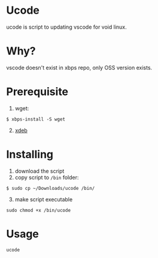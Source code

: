 # Ucode
ucode is script to updating vscode for void linux.
# Why?
vscode doesn't exist in xbps repo, only OSS version exists.

# Prerequisite
1. wget:
```
$ xbps-install -S wget
```
2. [xdeb](https://github.com/toluschr/xdeb)

# Installing
1. download the script
2. copy script to `/bin` folder: 
```
$ sudo cp ~/Downloads/ucode /bin/
```
3. make script executable
```
sudo chmod +x /bin/ucode
```

# Usage
```
ucode
```

